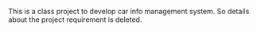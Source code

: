 This is a class project to develop car info management system. So details about the project requirement is deleted.
